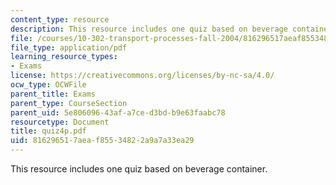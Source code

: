 ```yaml
---
content_type: resource
description: This resource includes one quiz based on beverage container.
file: /courses/10-302-transport-processes-fall-2004/816296517aeaf85534822a9a7a33ea29_quiz4p.pdf
file_type: application/pdf
learning_resource_types:
- Exams
license: https://creativecommons.org/licenses/by-nc-sa/4.0/
ocw_type: OCWFile
parent_title: Exams
parent_type: CourseSection
parent_uid: 5e806096-43af-a7ce-d3bd-b9e63faabc78
resourcetype: Document
title: quiz4p.pdf
uid: 81629651-7aea-f855-3482-2a9a7a33ea29
---
```

This resource includes one quiz based on beverage container.